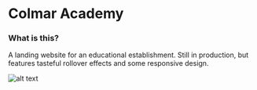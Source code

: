 # Colmar Academy

### What is this?

A landing website for an educational establishment. Still in production, but features tasteful rollover effects and some responsive design.
 
![alt text](https://github.com/elliewem/capstone/screenshot.png "Screenshot of website")
